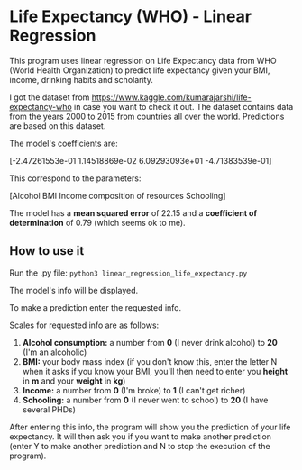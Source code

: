 # Life Expectancy (WHO) - Linear Regression

This program uses linear regression on Life Expectancy data from WHO (World Health Organization) to predict life expectancy given your BMI, income, drinking habits and scholarity. 

I got the dataset from https://www.kaggle.com/kumarajarshi/life-expectancy-who in case you want to check it out. The dataset contains data from the years 2000 to 2015 from countries all over the world. Predictions are based on this dataset.

The model's coefficients are:

[-2.47261553e-01  1.14518869e-02  6.09293093e+01 -4.71383539e-01]

This correspond to the parameters:

[Alcohol    BMI   Income composition of resources    Schooling]

The model has a **mean squared error** of 22.15 and a **coefficient of determination** of 0.79 (which seems ok to me).

## How to use it

Run the .py file:
`python3 linear_regression_life_expectancy.py`

The model's info will be displayed.

To make a prediction enter the requested info.

Scales for requested info are as follows:
1. **Alcohol consumption:** a number from **0** (I never drink alcohol) to **20** (I'm an alcoholic)
2. **BMI:** your body mass index (if you don't know this, enter the letter N when it asks if you know your BMI, you'll then need to enter you **height** in **m** and your **weight** in **kg**)
3. **Income:** a number from **0** (I'm broke) to **1** (I can't get richer)
4. **Schooling:** a number from **0** (I never went to school) to **20** (I have several PHDs)

After entering this info, the program will show you the prediction of your life expectancy. It will then ask you if you want to make another prediction (enter Y to make another prediction and N to stop the execution of the program).
